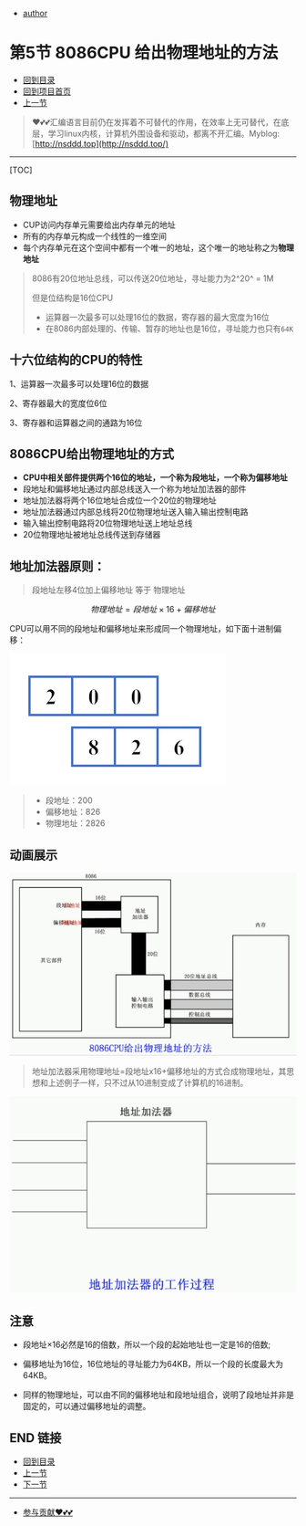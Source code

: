 + [author](https://github.com/3293172751)

# 第5节 8086CPU 给出物理地址的方法

+ [回到目录](../README.md)
+ [回到项目首页](../../README.md)
+ [上一节](4.md)
> ❤️💕💕汇编语言目前仍在发挥着不可替代的作用，在效率上无可替代，在底层，学习linux内核，计算机外围设备和驱动，都离不开汇编。Myblog:[http://nsddd.top](http://nsddd.top/)
---
[TOC]

## 物理地址

+ CUP访问内存单元需要给出内存单元的地址
+ 所有的内存单元构成一个线性的一维空间
+ 每个内存单元在这个空间中都有一个唯一的地址，这个唯一的地址称之为**物理地址**

> 8086有20位地址总线，可以传送20位地址，寻址能力为2^20^ = 1M
>
> 但是位结构是16位CPU
>
> + 运算器一次最多可以处理16位的数据，寄存器的最大宽度为16位
> + 在8086内部处理的、传输、暂存的地址也是16位，寻址能力也只有`64K`



##  十六位结构的CPU的特性

1、运算器一次最多可以处理16位的数据

2、寄存器最大的宽度位6位

3、寄存器和运算器之间的通路为16位

## 8086CPU给出物理地址的方式

+ **CPU中相关部件提供两个16位的地址，一个称为段地址，一个称为偏移地址**
+ 段地址和偏移地址通过内部总线送入一个称为地址加法器的部件
+ 地址加法器将两个16位地址合成位一个20位的物理地址
+ 地址加法器通过内部总线将20位物理地址送入输入输出控制电路
+ 输入输出控制电路将20位物理地址送上地址总线
+ 20位物理地址被地址总线传送到存储器

## 地址加法器原则：

> 段地址左移4位加上偏移地址 等于 物理地址

$$
物理地址=段地址×16+偏移地址
$$

CPU可以用不同的段地址和偏移地址来形成同一个物理地址，如下面十进制偏移：

![图片](assets/0458b2db1268c0e8bde855fa6863cfde.png)

> + 段地址：200
> + 偏移地址：826
> + 物理地址：2826



## 动画展示

![图片](assets/dbbc02ecd34e57ad1f58dc6f5638bbd5.gif)

> 地址加法器采用物理地址=段地址x16+偏移地址的方式合成物理地址，其思想和上述例子一样，只不过从10进制变成了计算机的16进制。

![图片](assets/7cdf6a95a59829767f6369d7ed806511.gif)



## 注意

+ 段地址×16必然是16的倍数，所以一个段的起始地址也一定是16的倍数;

+ 偏移地址为16位，16位地址的寻址能力为64KB，所以一个段的长度最大为64KB。
+ 同样的物理地址，可以由不同的偏移地址和段地址组合，说明了段地址并非是固定的，可以通过偏移地址的调整。



## END 链接
+ [回到目录](../README.md)
+ [上一节](4.md)
+ [下一节](6.md)
---
+ [参与贡献❤️💕💕](https://github.com/3293172751/Block_Chain/blob/master/Git/git-contributor.md)